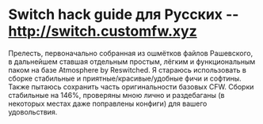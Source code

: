 # Switch hack guide для Русских -- http://switch.customfw.xyz

Прелесть, первоначально собранная из ошмётков файлов Рашевского, в дальнейшем ставшая отдельным простым, лёгким и функциональным паком на базе Atmosphere by Reswitched.
Я стараюсь использовать в сборке стабильные и приятные/красивые/удобные фичи и софтины. Также пытаюсь сохранить часть оригинальности базовых CFW. Сборки стабильные на 146%, проверяны мною лично и раздебаганы (в некоторых местах даже поправлены конфиги) для вашего удовольствия.
